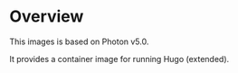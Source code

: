 # Overview

This images is based on Photon v5.0.

It provides a container image for running Hugo (extended).
